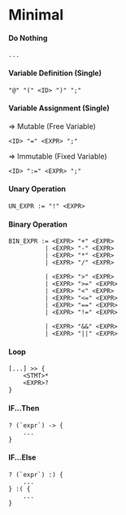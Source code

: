 # Minimal

#### Do Nothing

```
...
```

#### Variable Definition (Single)

```
"@" "(" <ID> ")" ";"
```

#### Variable Assignment (Single)

\=> Mutable (Free Variable)

```
<ID> "=" <EXPR> ";"
```

\=> Immutable (Fixed Variable)

```
<ID> ":=" <EXPR> ";"
```

#### Unary Operation

```
UN_EXPR := "!" <EXPR>
```

#### Binary Operation

```
BIN_EXPR := <EXPR> "+" <EXPR>
          | <EXPR> "-" <EXPR>
          | <EXPR> "*" <EXPR>
          | <EXPR> "/" <EXPR>
```

```
          | <EXPR> ">" <EXPR>
          | <EXPR> ">=" <EXPR>
          | <EXPR> "<" <EXPR>
          | <EXPR> "<=" <EXPR>
          | <EXPR> "==" <EXPR>
          | <EXPR> "!=" <EXPR>
```

```
          | <EXPR> "&&" <EXPR>
          | <EXPR> "||" <EXPR>
```

#### Loop

```
[...] >> {
    <STMT>*
    <EXPR>?
}
```

#### IF...Then

```
? (`expr`) -> {
    ...
}
```

#### IF...Else

```
? (`expr`) :) {
    ...
} :( {
    ...
}
```
